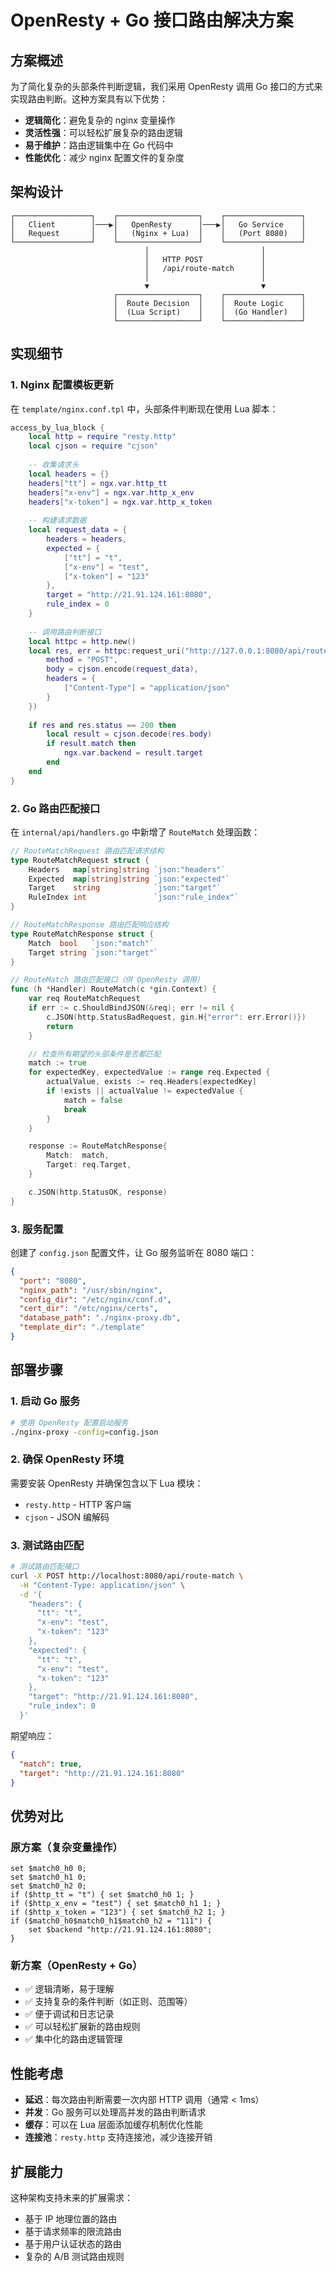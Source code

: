 # OpenResty + Go 接口路由解决方案

## 方案概述

为了简化复杂的头部条件判断逻辑，我们采用 OpenResty 调用 Go 接口的方式来实现路由判断。这种方案具有以下优势：

- **逻辑简化**：避免复杂的 nginx 变量操作
- **灵活性强**：可以轻松扩展复杂的路由逻辑
- **易于维护**：路由逻辑集中在 Go 代码中
- **性能优化**：减少 nginx 配置文件的复杂度

## 架构设计

```
┌─────────────────┐    ┌──────────────────┐    ┌─────────────────┐
│   Client        │───▶│   OpenResty      │───▶│   Go Service    │
│   Request       │    │   (Nginx + Lua)  │    │   (Port 8080)   │
└─────────────────┘    └──────────────────┘    └─────────────────┘
                              │                         │
                              │   HTTP POST             │
                              │   /api/route-match      │
                              │                         │
                              ▼                         ▼
                       ┌──────────────────┐    ┌─────────────────┐
                       │  Route Decision  │    │  Route Logic    │
                       │  (Lua Script)    │    │  (Go Handler)   │
                       └──────────────────┘    └─────────────────┘
```

## 实现细节

### 1. Nginx 配置模板更新

在 `template/nginx.conf.tpl` 中，头部条件判断现在使用 Lua 脚本：

```lua
access_by_lua_block {
    local http = require "resty.http"
    local cjson = require "cjson"
    
    -- 收集请求头
    local headers = {}
    headers["tt"] = ngx.var.http_tt
    headers["x-env"] = ngx.var.http_x_env
    headers["x-token"] = ngx.var.http_x_token
    
    -- 构建请求数据
    local request_data = {
        headers = headers,
        expected = {
            ["tt"] = "t",
            ["x-env"] = "test",
            ["x-token"] = "123"
        },
        target = "http://21.91.124.161:8080",
        rule_index = 0
    }
    
    -- 调用路由判断接口
    local httpc = http.new()
    local res, err = httpc:request_uri("http://127.0.0.1:8080/api/route-match", {
        method = "POST",
        body = cjson.encode(request_data),
        headers = {
            ["Content-Type"] = "application/json"
        }
    })
    
    if res and res.status == 200 then
        local result = cjson.decode(res.body)
        if result.match then
            ngx.var.backend = result.target
        end
    end
}
```

### 2. Go 路由匹配接口

在 `internal/api/handlers.go` 中新增了 `RouteMatch` 处理函数：

```go
// RouteMatchRequest 路由匹配请求结构
type RouteMatchRequest struct {
    Headers   map[string]string `json:"headers"`
    Expected  map[string]string `json:"expected"`
    Target    string            `json:"target"`
    RuleIndex int               `json:"rule_index"`
}

// RouteMatchResponse 路由匹配响应结构
type RouteMatchResponse struct {
    Match  bool   `json:"match"`
    Target string `json:"target"`
}

// RouteMatch 路由匹配接口（供 OpenResty 调用）
func (h *Handler) RouteMatch(c *gin.Context) {
    var req RouteMatchRequest
    if err := c.ShouldBindJSON(&req); err != nil {
        c.JSON(http.StatusBadRequest, gin.H{"error": err.Error()})
        return
    }

    // 检查所有期望的头部条件是否都匹配
    match := true
    for expectedKey, expectedValue := range req.Expected {
        actualValue, exists := req.Headers[expectedKey]
        if !exists || actualValue != expectedValue {
            match = false
            break
        }
    }

    response := RouteMatchResponse{
        Match:  match,
        Target: req.Target,
    }

    c.JSON(http.StatusOK, response)
}
```

### 3. 服务配置

创建了 `config.json` 配置文件，让 Go 服务监听在 8080 端口：

```json
{
  "port": "8080",
  "nginx_path": "/usr/sbin/nginx",
  "config_dir": "/etc/nginx/conf.d",
  "cert_dir": "/etc/nginx/certs",
  "database_path": "./nginx-proxy.db",
  "template_dir": "./template"
}
```

## 部署步骤

### 1. 启动 Go 服务

```bash
# 使用 OpenResty 配置启动服务
./nginx-proxy -config=config.json
```

### 2. 确保 OpenResty 环境

需要安装 OpenResty 并确保包含以下 Lua 模块：

- `resty.http` - HTTP 客户端
- `cjson` - JSON 编解码

### 3. 测试路由匹配

```bash
# 测试路由匹配接口
curl -X POST http://localhost:8080/api/route-match \
  -H "Content-Type: application/json" \
  -d '{
    "headers": {
      "tt": "t",
      "x-env": "test",
      "x-token": "123"
    },
    "expected": {
      "tt": "t",
      "x-env": "test",
      "x-token": "123"
    },
    "target": "http://21.91.124.161:8080",
    "rule_index": 0
  }'
```

期望响应：

```json
{
  "match": true,
  "target": "http://21.91.124.161:8080"
}
```

## 优势对比

### 原方案（复杂变量操作）

```nginx
set $match0_h0 0;
set $match0_h1 0;
set $match0_h2 0;
if ($http_tt = "t") { set $match0_h0 1; }
if ($http_x_env = "test") { set $match0_h1 1; }
if ($http_x_token = "123") { set $match0_h2 1; }
if ($match0_h0$match0_h1$match0_h2 = "111") {
    set $backend "http://21.91.124.161:8080";
}
```

### 新方案（OpenResty + Go）

- ✅ 逻辑清晰，易于理解
- ✅ 支持复杂的条件判断（如正则、范围等）
- ✅ 便于调试和日志记录
- ✅ 可以轻松扩展新的路由规则
- ✅ 集中化的路由逻辑管理

## 性能考虑

- **延迟**：每次路由判断需要一次内部 HTTP 调用（通常 < 1ms）
- **并发**：Go 服务可以处理高并发的路由判断请求
- **缓存**：可以在 Lua 层面添加缓存机制优化性能
- **连接池**：`resty.http` 支持连接池，减少连接开销

## 扩展能力

这种架构支持未来的扩展需求：

- 基于 IP 地理位置的路由
- 基于请求频率的限流路由
- 基于用户认证状态的路由
- 复杂的 A/B 测试路由规则